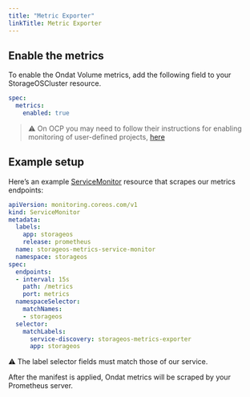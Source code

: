 ```yaml
---
title: "Metric Exporter"
linkTitle: Metric Exporter
---
```


## Enable the metrics

To enable the Ondat Volume metrics, add the following field to your StorageOSCluster resource.

```yaml
spec:
  metrics:
    enabled: true
```

> ⚠️ On OCP you may need to follow their instructions for enabling monitoring of user-defined projects, [here](https://docs.openshift.com/container-platform/4.8/monitoring/enabling-monitoring-for-user-defined-projects.html)

## Example setup

Here’s an example [ServiceMonitor](https://prometheus-operator.dev/docs/operator/design/#servicemonitor) resource that scrapes our metrics endpoints:

```yaml
apiVersion: monitoring.coreos.com/v1
kind: ServiceMonitor
metadata:
  labels:
    app: storageos
    release: prometheus
  name: storageos-metrics-service-monitor
  namespace: storageos
spec:
  endpoints:
  - interval: 15s
    path: /metrics
    port: metrics
  namespaceSelector:
    matchNames:
    - storageos
  selector:
    matchLabels:
      service-discovery: storageos-metrics-exporter
      app: storageos
```

⚠️ The label selector fields must match those of our service.

After the manifest is applied, Ondat metrics will be scraped by your Prometheus server.
